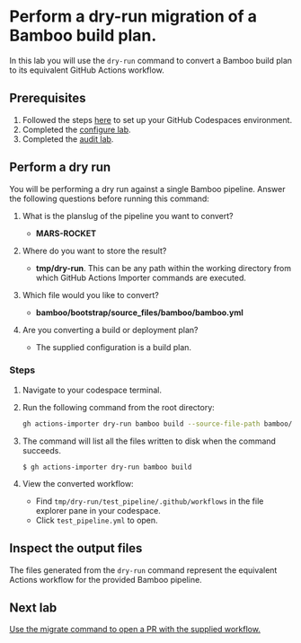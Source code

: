# Perform a dry-run migration of a Bamboo build plan.

In this lab you will use the `dry-run` command to convert a Bamboo build plan to its equivalent GitHub Actions workflow.

## Prerequisites

1. Followed the steps [here](./readme.md#configure-your-codespace) to set up your GitHub Codespaces environment.
2. Completed the [configure lab](./1-configure.md#configuring-credentials).
3. Completed the [audit lab](./2-audit.md).

## Perform a dry run

You will be performing a dry run against a single Bamboo pipeline. Answer the following questions before running this command:

1. What is the planslug of the pipeline you want to convert?

    - __MARS-ROCKET__

2. Where do you want to store the result?
    - __tmp/dry-run__. This can be any path within the working directory from which GitHub Actions Importer commands are executed.

3. Which file would you like to convert?

    - __bamboo/bootstrap/source_files/bamboo/bamboo.yml__

4. Are you converting a build or deployment plan?
    - The supplied configuration is a build plan.

### Steps

1. Navigate to your codespace terminal.
2. Run the following command from the root directory:

    ```bash
    gh actions-importer dry-run bamboo build --source-file-path bamboo/bootstrap/source_files/bamboo/bamboo.yml -p MARS-ROCKET --output-dir tmp/dry-run
    ```

3. The command will list all the files written to disk when the command succeeds.

    ```console
    $ gh actions-importer dry-run bamboo build
    ```

4. View the converted workflow:
    - Find `tmp/dry-run/test_pipeline/.github/workflows` in the file explorer pane in your codespace.
    - Click `test_pipeline.yml` to open.

## Inspect the output files

The files generated from the `dry-run` command represent the equivalent Actions workflow for the provided Bamboo pipeline.

## Next lab

[Use the migrate command to open a PR with the supplied workflow.](4-migrate.md)

